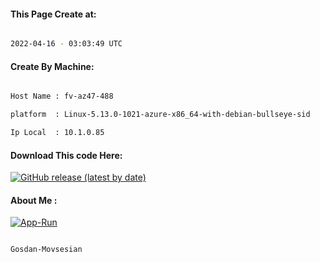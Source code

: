 
   
#### This Page Create at:

```bash

2022-04-16 - 03:03:49 UTC

```

#### Create By Machine:

```bash

Host Name : fv-az47-488

platform  : Linux-5.13.0-1021-azure-x86_64-with-debian-bullseye-sid

Ip Local  : 10.1.0.85

```
#### Download This code Here:

[![GitHub release (latest by date)](https://img.shields.io/github/v/release/Gosdan-Movsesian/Gosdan?style=for-the-badge&label=Download)](https://github.com/Gosdan-Movsesian/Gosdan/releases) 

</p> 

#### About Me :

[![App-Run](https://github.com/Gosdan-Movsesian/Gosdan/actions/workflows/App-Run.yml/badge.svg)](https://github.com/Gosdan-Movsesian/Gosdan/actions/workflows/App-Run.yml)

```bash

Gosdan-Movsesian

```

